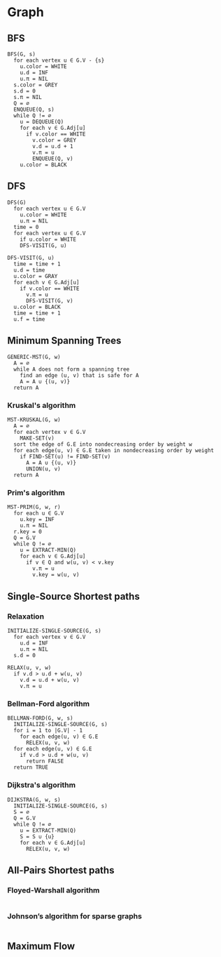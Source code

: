 # Graph

## BFS

```<b>tag</b>
BFS(G, s)
  for each vertex u ∈ G.V - {s}
    u.color = WHITE
    u.d = INF
    u.π = NIL
  s.color = GREY
  s.d = 0
  s.π = NIL
  Q = ∅
  ENQUEUE(Q, s)
  while Q != ∅
    u = DEQUEUE(Q)
    for each v ∈ G.Adj[u]
      if v.color == WHITE
        v.color = GREY
        v.d = u.d + 1
        v.π = u
        ENQUEUE(Q, v)
    u.color = BLACK
```

## DFS

```<b>tag</b>
DFS(G)
  for each vertex u ∈ G.V
    u.color = WHITE
    u.π = NIL
  time = 0
  for each vertex u ∈ G.V
    if u.color = WHITE
    DFS-VISIT(G, u)

DFS-VISIT(G, u)
  time = time + 1
  u.d = time
  u.color = GRAY
  for each v ∈ G.Adj[u]
    if v.color == WHITE
      v.π = u
      DFS-VISIT(G, v)
  u.color = BLACK
  time = time + 1
  u.f = time
```

## Minimum Spanning Trees

```<b>tag</b>
GENERIC-MST(G, w)
  A = ∅
  while A does not form a spanning tree
    find an edge (u, v) that is safe for A
    A = A ∪ {(u, v)}
  return A
```

### Kruskal's algorithm

```<b>tag</b>
MST-KRUSKAL(G, w)
  A = ∅
  for each vertex v ∈ G.V
    MAKE-SET(v)
  sort the edge of G.E into nondecreasing order by weight w
  for each edge(u, v) ∈ G.E taken in nondecreasing order by weight
    if FIND-SET(u) != FIND-SET(v)
      A = A ∪ {(u, v)}
      UNION(u, v)
  return A
```

### Prim's algorithm

```<b>tag</b>
MST-PRIM(G, w, r)
  for each u ∈ G.V
    u.key = INF
    u.π = NIL
  r.key = 0
  Q = G.V
  while Q != ∅
    u = EXTRACT-MIN(Q)
    for each v ∈ G.Adj[u]
      if v ∈ Q and w(u, v) < v.key
        v.π = u
        v.key = w(u, v)
```

## Single-Source Shortest paths

### Relaxation

```<b>tag</b>
INITIALIZE-SINGLE-SOURCE(G, s)
  for each vertex v ∈ G.V
    u.d = INF
    u.π = NIL
  s.d = 0

RELAX(u, v, w)
  if v.d > u.d + w(u, v)
    v.d = u.d + w(u, v)
    v.π = u
```

### Bellman-Ford algorithm

```<b>tag</b>
BELLMAN-FORD(G, w, s)
  INITIALIZE-SINGLE-SOURCE(G, s)
  for i = 1 to |G.V| - 1
    for each edge(u, v) ∈ G.E
      RELEX(u, v, w)
  for each edge(u, v) ∈ G.E
    if v.d > u.d + w(u, v)
      return FALSE
  return TRUE
```

### Dijkstra's algorithm

```<b>tag</b>
DIJKSTRA(G, w, s)
  INITIALIZE-SINGLE-SOURCE(G, s)
  S = ∅
  Q = G.V
  while Q != ∅
    u = EXTRACT-MIN(Q)
    S = S ∪ {u}
    for each v ∈ G.Adj[u]
      RELEX(u, v, w)
```

## All-Pairs Shortest paths

### Floyed-Warshall algorithm

```<b>tag</b>
```

### Johnson’s algorithm for sparse graphs

```<b>tag</b>
```

## Maximum Flow